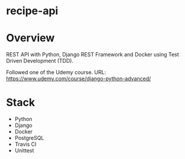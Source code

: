 # recipe-api

# Overview
REST API with Python, Django REST Framework and Docker using Test Driven Development (TDD).

Followed one of the Udemy course.
URL: https://www.udemy.com/course/django-python-advanced/

# Stack
- Python
- Django
- Docker
- PostgreSQL
- Travis CI
- Unittest

